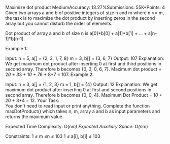 Maximize dot product
MediumAccuracy: 13.27%Submissions: 55K+Points: 4
Given two arrays a and b of positive integers of size n and m where n >= m, the task is to maximize the dot product by inserting zeros in the second array but you cannot disturb the order of elements.

Dot product of array a and b of size n is a[0]*b[0] + a[1]*b[1] + ... + a[n-1]\*b[n-1].

Example 1:

Input:
n = 5, a[] = {2, 3, 1, 7, 8}
m = 3, b[] = {3, 6, 7}
Output:
107
Explanation:
We get maximum dot product after inserting 0 at first and third positions in second array.
Therefore b becomes {0, 3, 0, 6, 7}.
Maximum dot product = 2*0 + 3*3 + 1*0 + 7*6 + 8\*7 = 107.
Example 2:

Input:
n = 3, a[] = {1, 2, 3}
m = 1, b[] = {4}
Output:
12
Explanation:
We get maximum dot product after inserting 0 at first and second positions in second array.
Therefore b becomes {0, 0, 4}.
Maximum Dot Product = 1*0 + 2*0 + 3\*4 = 12.
Your Task:  
You don't need to read input or print anything. Complete the function maxDotProduct() which takes n, m, array a and b as input parameters and returns the maximum value.

Expected Time Complexity: O(n*m)
Expected Auxiliary Space: O(n*m)

Constraints:
1 ≤ m ≤n ≤ 103
1 ≤ a[i], b[i] ≤ 103
